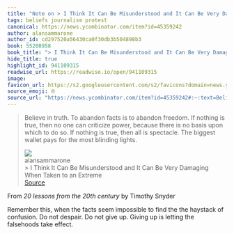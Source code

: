 ```yaml
---
title: "Note on > I Think It Can Be Misunderstood and It Can Be Very Damaging When Taken to an Extreme via alansammarone"
tags: beliefs journalism protest
canonical: https://news.ycombinator.com/item?id=45359242
author: alansammarone
author_id: cd297520a56430ca0f30db3b504898b3
book: 55208958
book_title: "> I Think It Can Be Misunderstood and It Can Be Very Damaging When Taken to an Extreme"
hide_title: true
highlight_id: 941109315
readwise_url: https://readwise.io/open/941109315
image: 
favicon_url: https://s2.googleusercontent.com/s2/favicons?domain=news.ycombinator.com
source_emoji: 🌐
source_url: "https://news.ycombinator.com/item?id=45359242#:~:text=Believe%20in%20truth.,most%20blinding%20lights."
---
```


> Believe in truth. To abandon facts is to abandon freedom. If nothing is true, then no one can criticize power, because there is no basis upon which to do so. If nothing is true, then all is spectacle. The biggest wallet pays for the most blinding lights.
> <div class="quoteback-footer"><div class="quoteback-avatar"><img class="mini-favicon" src="https://s2.googleusercontent.com/s2/favicons?domain=news.ycombinator.com"></div><div class="quoteback-metadata"><div class="metadata-inner"><span style="display:none">FROM:</span><div aria-label="alansammarone" class="quoteback-author"> alansammarone</div><div aria-label="> I Think It Can Be Misunderstood and It Can Be Very Damaging When Taken to an Extreme" class="quoteback-title"> > I Think It Can Be Misunderstood and It Can Be Very Damaging When Taken to an Extreme</div></div></div><div class="quoteback-backlink"><a target="_blank" aria-label="go to the full text of this quotation" rel="noopener" href="https://news.ycombinator.com/item?id=45359242#:~:text=Believe%20in%20truth.,most%20blinding%20lights." class="quoteback-arrow"> Source</a></div></div>

From *20 lessons from the 20th century* by Timothy Snyder

Remember this, when the facts seem impossible to find the the haystack of confusion. Do not despair. Do not give up. Giving up is letting the falsehoods take effect. 